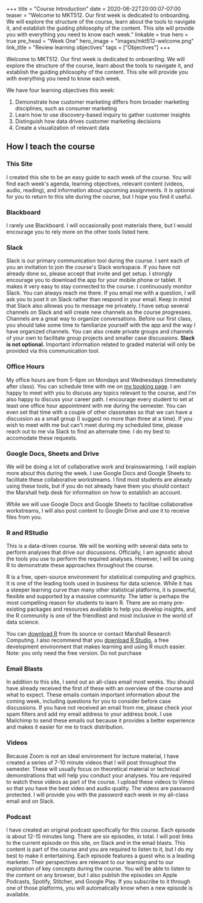 +++
title = "Course Introduction"
date = 2020-06-22T20:00:07-07:00
teaser = "Welcome to MKT512. Our first week is dedicated to onboarding. We will explore the structure of the course, learn about the tools to navigate it, and establish the guiding philosophy of the content. This site will provide you with everything you need to know each week."
linkable = true
hero = true
pre_head = "Week One"
hero_image = "images/mkt512-welcome.png"
link_title = "Review learning objectives"
tags = ["Objectives"]
+++

Welcome to MKT512. Our first week is dedicated to onboarding. We will explore the structure of the course, learn about the tools to navigate it, and establish the guiding philosophy of the content. This site will provide you with everything you need to know each week.

We have four learning objectives this week:

1. Demonstrate how customer marketing differs from broader marketing disciplines, such as consumer marketing
2. Learn how to use discovery-based inquiry to gather customer insights
4. Distinguish how data drives customer marketing decisions
3. Create a visualization of relevant data

## How I teach the course

### This Site

I created this site to be an easy guide to each week of the course. You will find each week's agenda, learning objectives, relevant content (videos, audio, reading), and information about upcoming assignments. It is optional for you to return to this site during the course, but I hope you find it useful.

### Blackboard

I rarely use Blackboard. I will occasionally post materials there, but I would encourage you to rely more on the other tools listed here. 

### Slack

Slack is our primary communication tool during the course. I sent each of you an invitation to join the course's Slack workspace. If you have not already done so, please accept that invite and get setup. I strongly encourage you to download the app for your mobile phone or tablet. It makes it very easy to stay connected to the course. I continuously monitor Slack. You can always reach me there. If you email me with a question, I will ask you to post it on Slack rather than respond in your email. Keep in mind that Slack also allowas you to message me privately. I have setup several channels on Slack and will create new channels as the course progresses. Channels are a great way to organize conversations. Before our first class, you should take some time to familiarize yourself with the app and the way I have organized channels. You can also create private groups and channels of your own to facilitate group projects and smaller case discussions. **Slack is not optional.** Important information related to graded material will only be provided via this communication tool.

### Office Hours
My office hours are from 5-6pm on Mondays and Wednesdays (immediately after class). You can schedule time with me on [my booking page](https://larry-vincent.youcanbook.me). I am happy to meet with you to discuss any topics relevant to the course, and I'm also happy to discuss your career path. I encourage every student to set at least one office hour appointment with me during the semester. You can even set that time with a couple of other classmates so that we can have a discussion as a small group (I suggest no more than three at a time). If you wish to meet with me but can't meet during my scheduled time, please reach out to me via Slack to find an alternate time. I do my best to accomodate these requests. 

### Google Docs, Sheets and Drive

We will be doing a lot of collaborative work and brainswarming. I will explain more about this during the week. I use Google Docs and Google Sheets to facilitate these collaborative workstreams. I find most students are already using these tools, but if you do not already have them you should contact the Marshall help desk for information on how to establish an account.

While we will use Google Docs and Google Sheets to facilitae collaborative workstreams, I will also post content to Google Drive and use it to receive files from you.

### R and RStudio

This is a data-driven course. We will be working with several data sets to perform analyses that drive our discussions. Officially, I am agnostic about the tools you use to perform the required analyses. However, I will be using R to demonstrate these approaches throughout the course. 

R is a free, open-source environment for statistical computing and graphics. It is one of the leading tools used in business for data science. While it has a steeper learning curve than many other statistical platforms, it is powerful, flexible and supported by a massive community. The latter is perhaps the most compelling reason for students to learn R. There are so many pre-existing packages and resources available to help you develop insights, and the R community is one of the friendliest and most inclusive in the world of data science. 

You can [download R](https://cran.r-project.org/mirrors.html) from its source or contact Marshall Research Computing. I also recommend that you [download R Studio](https://rstudio.com/products/rstudio/download/#download), a free development environment that makes learning and using R much easier. Note: you only need the free version. Do not purchase 

### Email Blasts

In addition to this site, I send out an all-class email most weeks. You should have already received the first of these with an overview of the course and what to expect. These emails contain important information about the coming week, including questions for you to consider before case discussions. If you have not received an email from me, please check your spam filters and add my email address to your address book. I use Mailchimp to send these emails out because it provides a better experience and makes it easier for me to track distribution. 

### Videos

Because Zoom is not an ideal environment for lecture material, I have created a series of 7-10 minute videos that I will post throughout the semester. These will usually focus on theoretical material or technical demonstrations that will help you conduct your analyses. You are required to watch these videos as part of the course. I upload these videos to Vimeo so that you have the best video and audio quality. The videos are password protected. I will provide you with the password each week in my all-class email and on Slack.

### Podcast

I have created an original podcast specifically for this course. Each episode is about 12-15 minutes long. There are six episodes, in total. I will post links to the current episode on this site, on Slack and in the email blasts. This content is part of the course and you are required to listen to it, but I do my best to make it entertaining. Each episode features a guest who is a leading marketer. Their perspectives are relevant to our learning and to our exploration of key concepts during the course. You will be able to listen to the content on any browser, but I also publish the episodes on Apple Podcasts, Spotify, Stitcher, and Google Play. If you subscribe to it through one of those platforms, you will automatically know when a new episode is available.